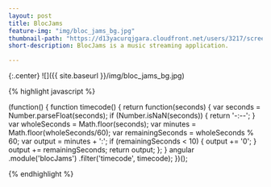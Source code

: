 ```yaml
---
layout: post
title: BlocJams
feature-img: "img/bloc_jams_bg.jpg"
thumbnail-path: "https://d13yacurqjgara.cloudfront.net/users/3217/screenshots/2030966/blocjams_1x.png"
short-description: BlocJams is a music streaming application.

---
```

{:.center}
![]({{ site.baseurl }}/img/bloc_jams_bg.jpg)


{% highlight javascript %}

(function() {
    function timecode() {
        return function(seconds) {
            var seconds = Number.parseFloat(seconds);
            if (Number.isNaN(seconds)) {
                return '-:--';
            }
            var wholeSeconds = Math.floor(seconds);
            var minutes = Math.floor(wholeSeconds/60);
            var remainingSeconds = wholeSeconds % 60;
            var output = minutes + ':';
            if (remainingSeconds < 10) {
                output += '0';
            }
            output += remainingSeconds;
            return output;
        };
    }
    angular
        .module('blocJams')
        .filter('timecode', timecode);
})();

{% endhighlight %}
